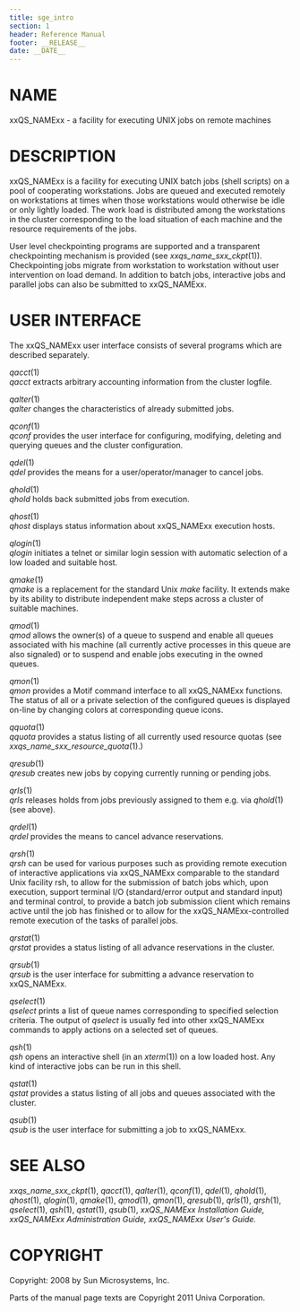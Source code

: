 ```yaml
---
title: sge_intro
section: 1
header: Reference Manual
footer: __RELEASE__
date: __DATE__
---
```


# NAME

xxQS_NAMExx - a facility for executing UNIX jobs on remote machines

# DESCRIPTION

xxQS_NAMExx is a facility for executing UNIX batch jobs (shell scripts)
on a pool of cooperating workstations. Jobs are queued and executed
remotely on workstations at times when those workstations would
otherwise be idle or only lightly loaded. The work load is distributed
among the workstations in the cluster corresponding to the load
situation of each machine and the resource requirements of the jobs.

User level checkpointing programs are supported and a transparent
checkpointing mechanism is provided (see *xxqs_name_sxx_ckpt*(1)).
Checkpointing jobs migrate from workstation to workstation without user
intervention on load demand. In addition to batch jobs, interactive jobs
and parallel jobs can also be submitted to xxQS_NAMExx.

# USER INTERFACE

The xxQS_NAMExx user interface consists of several programs which are
described separately.

*qacct*(1)  
*qacct* extracts arbitrary accounting information from the cluster
logfile.

*qalter*(1)  
*qalter* changes the characteristics of already submitted jobs.

*qconf*(1)  
*qconf* provides the user interface for configuring, modifying, deleting
and querying queues and the cluster configuration.

*qdel*(1)  
*qdel* provides the means for a user/operator/manager to cancel jobs.

*qhold*(1)  
*qhold* holds back submitted jobs from execution.

*qhost*(1)  
*qhost* displays status information about xxQS_NAMExx execution hosts.

*qlogin*(1)  
*qlogin* initiates a telnet or similar login session with automatic
selection of a low loaded and suitable host.

*qmake*(1)  
*qmake* is a replacement for the standard Unix *make* facility. It
extends make by its ability to distribute independent make steps across
a cluster of suitable machines.

*qmod*(1)  
*qmod* allows the owner(s) of a queue to suspend and enable all queues
associated with his machine (all currently active processes in this
queue are also signaled) or to suspend and enable jobs executing in the
owned queues.

*qmon*(1)  
*qmon* provides a Motif command interface to all xxQS_NAMExx functions.
The status of all or a private selection of the configured queues is
displayed on-line by changing colors at corresponding queue icons.

*qquota*(1)  
*qquota* provides a status listing of all currently used resource quotas
(see *xxqs_name_sxx_resource_quota*(1).)

*qresub*(1)  
*qresub* creates new jobs by copying currently running or pending jobs.

*qrls*(1)  
*qrls* releases holds from jobs previously assigned to them e.g. via
*qhold*(1) (see above).

*qrdel*(1)  
*qrdel* provides the means to cancel advance reservations.

*qrsh*(1)  
*qrsh* can be used for various purposes such as providing remote
execution of interactive applications via xxQS_NAMExx comparable to the
standard Unix facility rsh, to allow for the submission of batch jobs
which, upon execution, support terminal I/O (standard/error output and
standard input) and terminal control, to provide a batch job submission
client which remains active until the job has finished or to allow for
the xxQS_NAMExx-controlled remote execution of the tasks of parallel
jobs.

*qrstat*(1)  
*qrstat* provides a status listing of all advance reservations in the
cluster.

*qrsub*(1)  
*qrsub* is the user interface for submitting a advance reservation to
xxQS_NAMExx.

*qselect*(1)  
*qselect* prints a list of queue names corresponding to specified
selection criteria. The output of *qselect* is usually fed into other
xxQS_NAMExx commands to apply actions on a selected set of queues.

*qsh*(1)  
*qsh* opens an interactive shell (in an *xterm*(1)) on a low loaded
host. Any kind of interactive jobs can be run in this shell.

*qstat*(1)  
*qstat* provides a status listing of all jobs and queues associated with
the cluster.

*qsub*(1)  
*qsub* is the user interface for submitting a job to xxQS_NAMExx.

# SEE ALSO

*xxqs_name_sxx_ckpt*(1), *qacct*(1), *qalter*(1), *qconf*(1),
*qdel*(1), *qhold*(1), *qhost*(1), *qlogin*(1), *qmake*(1),
*qmod*(1), *qmon*(1), *qresub*(1), *qrls*(1), *qrsh*(1),
*qselect*(1), *qsh*(1), *qstat*(1), *qsub*(1), *xxQS_NAMExx
Installation Guide,* *xxQS_NAMExx Administration Guide,* *xxQS_NAMExx
User's Guide.*

# COPYRIGHT

Copyright: 2008 by Sun Microsystems, Inc.

Parts of the manual page texts are Copyright 2011 Univa Corporation.
